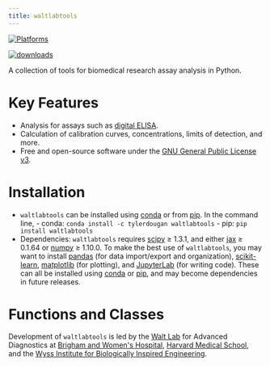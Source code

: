 ```yaml
---
title: waltlabtools
---
```


[![Platforms](https://anaconda.org/tylerdougan/waltlabtools/badges/version.svg)](https://anaconda.org/tylerdougan/waltlabtools)

[![downloads](https://anaconda.org/tylerdougan/waltlabtools/badges/platforms.svg)](https://anaconda.org/tylerdougan/waltlabtools)

A collection of tools for biomedical research assay analysis in Python.

# Key Features

-   Analysis for assays such as [digital
    ELISA](https://dx.doi.org/10.1038%2Fnbt.1641).
-   Calculation of calibration curves, concentrations, limits of
    detection, and more.
-   Free and open-source software under the [GNU General Public License
    v3](https://www.gnu.org/licenses/gpl-3.0.en.html).

# Installation

-   `waltlabtools` can be installed using
    [conda](https://anaconda.org/tylerdougan/waltlabtools) or from
    [pip](https://pypi.org/project/waltlabtools/). In the command
    line, - conda: `conda install -c tylerdougan waltlabtools` - pip:
    `pip install waltlabtools`
-   Dependencies: `waltlabtools` requires
    [scipy](https://docs.scipy.org/doc/scipy/getting_started.html) ≥
    1.3.1, and either [jax](https://jax.readthedocs.io/en/latest/) ≥
    0.1.64 or [numpy](https://numpy.org/doc/stable/index.html) ≥ 1.10.0.
    To make the best use of `waltlabtools`, you may want to install
    [pandas](https://pandas.pydata.org) (for data import/export and
    organization), [scikit-learn](https://scikit-learn.org/stable/),
    [matplotlib](https://matplotlib.org) (for plotting), and
    [JupyterLab](https://jupyterlab.readthedocs.io/en/stable/) (for
    writing code). These can all be installed using
    [conda](https://docs.conda.io/projects/conda/en/latest/user-guide/install/download.html)
    or [pip](https://pypi.org), and may become dependencies in future
    releases.

# Functions and Classes

Development of `waltlabtools` is led by the [Walt
Lab](https://waltlab.bwh.harvard.edu) for Advanced Diagnostics at
[Brigham and Women's Hospital](https://www.brighamandwomens.org),
[Harvard Medical School](https://hms.harvard.edu), and the [Wyss
Institute for Biologically Inspired
Engineering](https://wyss.harvard.edu).
